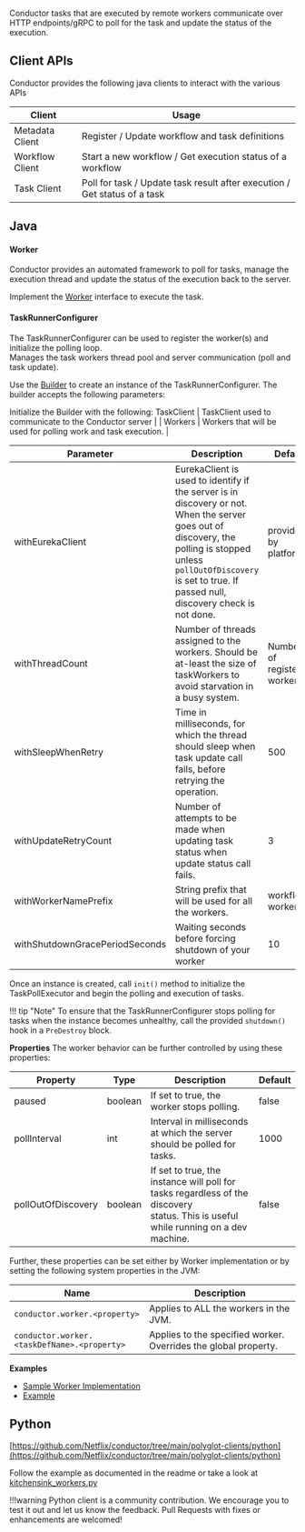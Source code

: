 Conductor tasks that are executed by remote workers communicate over HTTP endpoints/gRPC to poll for the task and update the status of the execution.

## Client APIs
Conductor provides the following java clients to interact with the various APIs

| Client | Usage |
| --- | --- |
| Metadata Client | Register / Update workflow and task definitions |
| Workflow Client | Start a new workflow / Get execution status of a workflow |
| Task Client | Poll for task / Update task result after execution / Get status of a task |

## Java

#### Worker
Conductor provides an automated framework to poll for tasks, manage the execution thread and update the status of the execution back to the server.

Implement the [Worker](https://github.com/Netflix/conductor/blob/main/client/src/main/java/com/netflix/conductor/client/worker/Worker.java) interface to execute the task.

#### TaskRunnerConfigurer  
The TaskRunnerConfigurer can be used to register the worker(s) and initialize the polling loop.  
Manages the task workers thread pool and server communication (poll and task update).  

Use the [Builder](https://github.com/Netflix/conductor/blob/master/client/src/main/java/com/netflix/conductor/client/automator/TaskRunnerConfigurer.java#L62) to create an instance of the TaskRunnerConfigurer. The builder accepts the following parameters:

Initialize the Builder with the following:
 TaskClient | TaskClient used to communicate to the Conductor server |
| Workers | Workers that will be used for polling work and task execution. |


| Parameter | Description | Default |
| --- | --- | --- |
| withEurekaClient | EurekaClient is used to identify if the server is in discovery or not.  When the server goes out of discovery, the polling is stopped unless `pollOutOfDiscovery` is set to true. If passed null, discovery check is not done. | provided by platform |
| withThreadCount | Number of threads assigned to the workers. Should be at-least the size of taskWorkers to avoid starvation in a busy system. | Number of registered workers |
| withSleepWhenRetry | Time in milliseconds, for which the thread should sleep when task update call fails, before retrying the operation. | 500 |
| withUpdateRetryCount | Number of attempts to be made when updating task status when update status call fails. | 3 |
| withWorkerNamePrefix | String prefix that will be used for all the workers. | workflow-worker- |
| withShutdownGracePeriodSeconds | Waiting seconds before forcing shutdown of your worker | 10 |

Once an instance is created, call `init()` method to initialize the TaskPollExecutor and begin the polling and execution of tasks.

!!! tip "Note"
    To ensure that the TaskRunnerConfigurer stops polling for tasks when the instance becomes unhealthy, call the provided `shutdown()` hook in a `PreDestroy` block.

**Properties**
The worker behavior can be further controlled by using these properties:

| Property | Type | Description | Default |
| --- | --- | --- | --- |
| paused | boolean | If set to true, the worker stops polling.| false |
| pollInterval | int | Interval in milliseconds at which the server should be polled for tasks. | 1000 |
| pollOutOfDiscovery | boolean | If set to true, the instance will poll for tasks regardless of the discovery  <br/> status. This is useful while running on a dev machine. | false |

Further, these properties can be set either by Worker implementation or by setting the following system properties in the JVM:

| Name | Description |
| --- | --- |
| `conductor.worker.<property>` | Applies to ALL the workers in the JVM. |
| `conductor.worker.<taskDefName>.<property>` | Applies to the specified worker.  Overrides the global property. |

**Examples**

* [Sample Worker Implementation](https://github.com/Netflix/conductor/blob/main/client/src/test/java/com/netflix/conductor/client/sample/SampleWorker.java)
* [Example](https://github.com/Netflix/conductor/blob/main/client/src/test/java/com/netflix/conductor/client/sample/Main.java)


## Python
[https://github.com/Netflix/conductor/tree/main/polyglot-clients/python](https://github.com/Netflix/conductor/tree/main/polyglot-clients/python)

Follow the example as documented in the readme or take a look at [kitchensink_workers.py](https://github.com/Netflix/conductor/blob/main/polyglot-clients/python/kitchensink_workers.py)

!!!warning
	Python client is a community contribution. We encourage you to test it out and let us know the feedback. Pull Requests with fixes or enhancements are welcomed!
